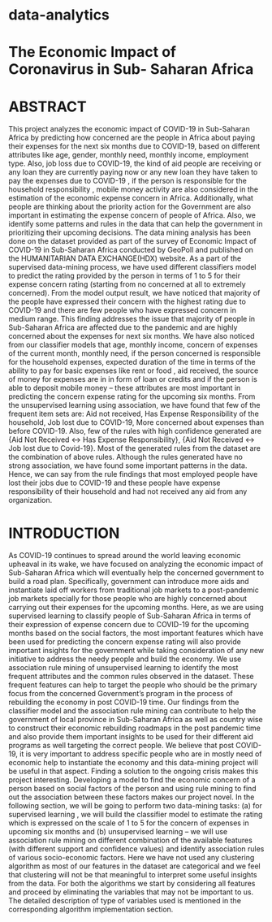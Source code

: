 # data-analytics
# The Economic Impact of Coronavirus in Sub- Saharan Africa
# ABSTRACT
This project analyzes the economic impact of COVID-19 in Sub-Saharan Africa by predicting how concerned are the people in Africa about paying their expenses for the next six months due to COVID-19, based on different attributes like age, gender, monthly need, monthly income, employment type. Also, job loss due to COVID-19, the kind of aid people are receiving or any loan they are currently paying now or any new loan they have taken to pay the expenses due to COVID-19 , if the person is responsible for the household responsibility , mobile money activity are also considered in the estimation of the economic expense concern in Africa. Additionally, what people are thinking about the priority action for the Government are also important in estimating the expense concern of people of Africa. Also, we identify some patterns and rules in the data that can help the government in prioritizing their upcoming decisions.
The data mining analysis has been done on the dataset provided as part of the survey of Economic Impact of COVID-19 in Sub-Saharan Africa conducted by GeoPoll and published on the HUMANITARIAN DATA EXCHANGE(HDX) website. As a part of the supervised data-mining process, we have used different classifiers model to predict the rating provided by the person in terms of 1 to 5 for their expense concern rating (starting from no concerned at all to extremely concerned). From the model output result, we have noticed that majority of the people have expressed their concern with the highest rating due to COVID-19 and there are few people who have expressed concern in medium range. This finding addresses the issue that majority of people in Sub-Saharan Africa are affected due to the pandemic and are highly concerned about the expenses for next six months. We have also noticed from our classifier models that age, monthly income, concern of expenses of the current month, monthly need, if the person concerned is responsible for the household expenses, expected duration of the time in terms of the ability to pay for basic expenses like rent or food , aid received, the source of money for expenses are in in form of loan or credits and if the person is able to deposit mobile money – these attributes are most important in predicting the concern expense rating for the upcoming six months.
From the unsupervised learning using association, we have found that few of the frequent item sets are: Aid not received, Has Expense Responsibility of the household, Job lost due to COVID-19, More concerned about expenses than before COVID-19. Also, few of the rules with high confidence generated are {Aid Not Received <-> Has Expense Responsibility}, {Aid Not Received <-> Job lost due to Covid-19}. Most of the generated rules from the dataset are the combination of above rules. Although the rules generated have no strong association, we have found some important patterns in the data. Hence, we can say from the rule findings that most employed people have lost their jobs due to COVID-19 and these people have expense responsibility of their household and had not received any aid from any organization.
# INTRODUCTION
As COVID-19 continues to spread around the world leaving economic upheaval in its wake, we have focused on analyzing the economic impact of Sub-Saharan Africa which will eventually help the concerned government to build a road plan. Specifically, government can introduce more aids and instantiate laid off workers from traditional job markets to a post-pandemic job markets specially for those people who are highly concerned about carrying out their expenses for the upcoming months.
Here, as we are using supervised learning to classify people of Sub-Saharan Africa in terms of their expression of expense concern due to COVID-19 for the upcoming months based on the social factors, the most important features which have been used for predicting the concern expense rating will also provide important insights for the government while taking consideration of any new initiative to address the needy people and build the economy.
We use association rule mining of unsupervised learning to identify the most frequent attributes and the common rules observed in the dataset. These frequent features can help to target the people who should be the primary focus from the concerned Government’s program in the process of rebuilding the economy in post COVID-19 time. Our findings from the classifier model and the association rule mining can contribute to help the government of local province in Sub-Saharan Africa as well as country wise to construct their economic rebuilding roadmaps in the post pandemic time and also provide them important insights to be used for their different aid programs as well targeting the correct people.
We believe that post COVID-19, it is very important to address specific people who are in mostly need of economic help to instantiate the economy and this data-mining project will be useful in that aspect. Finding a solution to the ongoing crisis makes this project interesting. Developing a model to find the economic concern of a person based on social factors of the person and using rule mining to find out the association between these factors makes our project novel.
In the following section, we will be going to perform two data-mining tasks: (a) for supervised learning , we will build the classifier model to estimate the rating which is expressed on the scale of 1 to 5 for the concern of expenses in upcoming six months and (b) unsupervised learning – we will use association rule mining on different combination of the available features (with different support and confidence values) and identify association rules of various socio-economic factors. Here we have not used any clustering algorithm as most of our features in the dataset are categorical and we feel that clustering will not be that meaningful to interpret some useful insights from the data.
For both the algorithms we start by considering all features and proceed by eliminating the variables that may not be important to us. The detailed description of type of variables used is mentioned in the corresponding algorithm implementation section.
